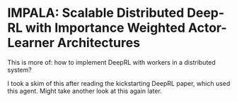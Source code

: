 # IMPALA: Scalable Distributed Deep-RL with Importance Weighted Actor-Learner Architectures 

This is more of: how to implement DeepRL with workers in a distributed system?

I took a skim of this after reading the kickstarting DeepRL paper, which used
this agent. Might take another look at this again later.
